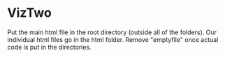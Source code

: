 # VizTwo

Put the main html file in the root directory (outside all of the folders). Our individual html files go in the html folder.
Remove "emptyfile" once actual code is put in the directories.

